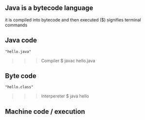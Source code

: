 ## Java is a bytecode language
it is compiled into bytecode and then executed
($) signifies terminal commands

## Java code
    "hello.java"

>>> Compiler 
    $ javac hello.java

## Byte code
    "hello.class"

>>> Interpereter
    $ java hello

## Machine code / execution 